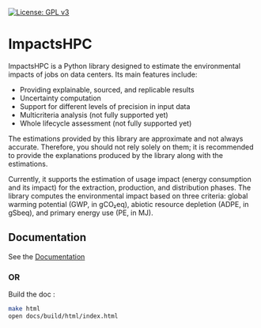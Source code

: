[![License: GPL v3](https://img.shields.io/badge/License-GPLv3-blue.svg)](https://www.gnu.org/licenses/gpl-3.0)

# ImpactsHPC

ImpactsHPC is a Python library designed to estimate the environmental impacts of jobs on data centers. Its main features include:

- Providing explainable, sourced, and replicable results
- Uncertainty computation
- Support for different levels of precision in input data
- Multicriteria analysis (not fully supported yet)
- Whole lifecycle assessment (not fully supported yet)

The estimations provided by this library are approximate and not always accurate. Therefore, you should not rely solely on them; it is recommended to provide the explanations produced by the library along with the estimations.

Currently, it supports the estimation of usage impact (energy consumption and its impact) for the extraction, production, and distribution phases. The library computes the environmental impact based on three criteria: global warming potential (GWP, in gCO₂eq), abiotic resource depletion (ADPE, in gSbeq), and primary energy use (PE, in MJ).


## Documentation

See the [Documentation](https://impacthpc-cc8227.pages.in2p3.fr/index.html)

### OR

Build the doc :

```bash
make html
open docs/build/html/index.html
````
